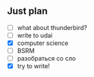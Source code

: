 ## Just plan
- [ ] what about thunderbird?
- [ ] write to udai
- [x] computer science
- [ ] BSRM
- [ ] разобраться со сло
- [x] try to write!
